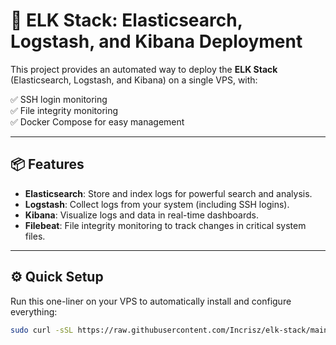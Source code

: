 # 🚀 ELK Stack: Elasticsearch, Logstash, and Kibana Deployment

This project provides an automated way to deploy the **ELK Stack** (Elasticsearch, Logstash, and Kibana) on a single VPS, with:

✅ SSH login monitoring  
✅ File integrity monitoring  
✅ Docker Compose for easy management

---

## 📦 Features

- **Elasticsearch**: Store and index logs for powerful search and analysis.
- **Logstash**: Collect logs from your system (including SSH logins).
- **Kibana**: Visualize logs and data in real-time dashboards.
- **Filebeat**: File integrity monitoring to track changes in critical system files.

---

## ⚙️ Quick Setup

Run this one-liner on your VPS to automatically install and configure everything:

```bash
sudo curl -sSL https://raw.githubusercontent.com/Incrisz/elk-stack/main/setup-elk.sh | bash
